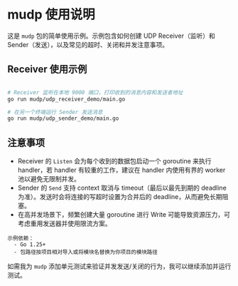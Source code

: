 # mudp 使用说明

这是 `mudp` 包的简单使用示例。示例包含如何创建 UDP Receiver（监听）和 Sender（发送），以及常见的超时、关闭和并发注意事项。

## Receiver 使用示例

```bash

# Receiver 监听在本地 9000 端口，打印收到的消息内容和发送者地址
go run mudp/udp_receiver_demo/main.go

# 在另一个终端运行 Sender 发送消息
go run mudp/udp_sender_demo/main.go
```

## 注意事项

- Receiver 的 `Listen` 会为每个收到的数据包启动一个 goroutine 来执行 handler，若 handler 有较重的工作，建议在 handler 内使用有界的 worker 池以避免无限制并发。
- Sender 的 `Send` 支持 context 取消与 timeout（最后以最先到期的 deadline 为准）。发送时会将连接的写超时设置为合并后的 deadline，从而避免长期阻塞。
- 在高并发场景下，频繁创建大量 goroutine 进行 Write 可能导致资源压力，可考虑重用发送器并使用限流方案。

```text
示例依赖：
  - Go 1.25+
  - 包路径按项目相对导入或将模块名替换为你项目的模块路径
```

如需我为 `mudp` 添加单元测试来验证并发发送/关闭的行为，我可以继续添加并运行测试。
